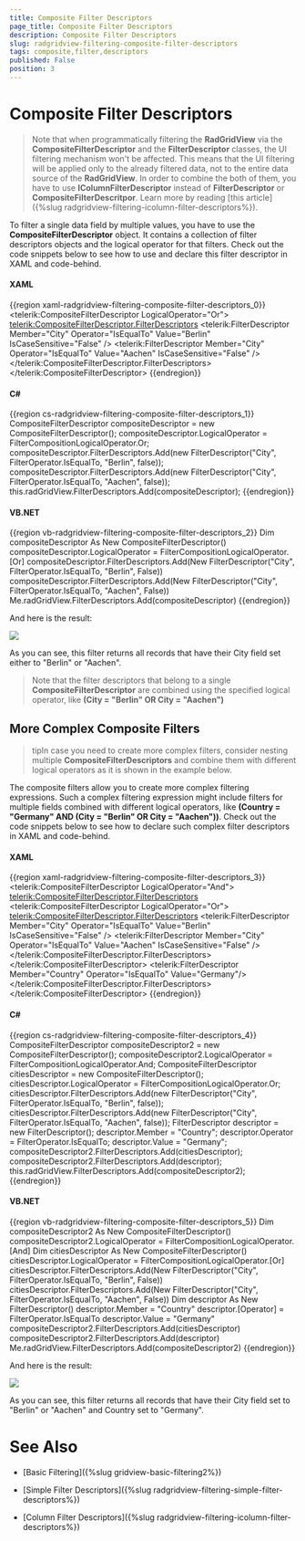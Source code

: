 ```yaml
---
title: Composite Filter Descriptors
page_title: Composite Filter Descriptors
description: Composite Filter Descriptors
slug: radgridview-filtering-composite-filter-descriptors
tags: composite,filter,descriptors
published: False
position: 3
---
```


# Composite Filter Descriptors


>Note that when programmatically filtering the __RadGridView__ via the __CompositeFilterDescriptor__ and the __FilterDescriptor__ classes, the UI filtering mechanism won't be affected. This means that the UI filtering will be applied only to the already filtered data, not to the entire data source of the __RadGridView__. In order to combine the both of them, you have to use __IColumnFilterDescriptor__ instead of __FilterDescriptor__ or __CompositeFilterDescritpor__. Learn more by reading [this article]({%slug radgridview-filtering-icolumn-filter-descriptors%}).

To filter a single data field by multiple values, you have to use the __CompositeFilterDescriptor__ object. It contains a collection of filter descriptors objects and the logical operator for that filters. Check out the code snippets below to see how to use and declare this filter descriptor in XAML and code-behind.

#### __XAML__

{{region xaml-radgridview-filtering-composite-filter-descriptors_0}}
	<telerik:CompositeFilterDescriptor LogicalOperator="Or">
	    <telerik:CompositeFilterDescriptor.FilterDescriptors>
	        <telerik:FilterDescriptor Member="City"
	              Operator="IsEqualTo"
	              Value="Berlin"
	              IsCaseSensitive="False" />
	        <telerik:FilterDescriptor Member="City"
	              Operator="IsEqualTo"
	              Value="Aachen"
	              IsCaseSensitive="False" />
	    </telerik:CompositeFilterDescriptor.FilterDescriptors>
	</telerik:CompositeFilterDescriptor>
{{endregion}}


#### __C#__

{{region cs-radgridview-filtering-composite-filter-descriptors_1}}
	CompositeFilterDescriptor compositeDescriptor = new CompositeFilterDescriptor();
	compositeDescriptor.LogicalOperator = FilterCompositionLogicalOperator.Or;
	compositeDescriptor.FilterDescriptors.Add(new FilterDescriptor("City", FilterOperator.IsEqualTo, "Berlin", false));
	compositeDescriptor.FilterDescriptors.Add(new FilterDescriptor("City", FilterOperator.IsEqualTo, "Aachen", false));
	this.radGridView.FilterDescriptors.Add(compositeDescriptor);
{{endregion}}

#### __VB.NET__

{{region vb-radgridview-filtering-composite-filter-descriptors_2}}
	Dim compositeDescriptor As New CompositeFilterDescriptor()
	compositeDescriptor.LogicalOperator = FilterCompositionLogicalOperator.[Or]
	compositeDescriptor.FilterDescriptors.Add(New FilterDescriptor("City", FilterOperator.IsEqualTo, "Berlin", False))
	compositeDescriptor.FilterDescriptors.Add(New FilterDescriptor("City", FilterOperator.IsEqualTo, "Aachen", False))
	Me.radGridView.FilterDescriptors.Add(compositeDescriptor)
{{endregion}}

And here is the result:

![](images/RadGridView_ProgrammingFiltering_1.png)

As you can see, this filter returns all records that have their City field set either to "Berlin" or "Aachen".

>Note that the filter descriptors that belong to a single __CompositeFilterDescriptor__ are combined using the specified logical operator, like __(City = "Berlin" OR City = "Aachen")__

## More Complex Composite Filters

>tipIn case you need to create more complex filters, consider nesting multiple __CompositeFilterDescriptors__ and combine them with different logical operators as it is shown in the example below.

The composite filters allow you to create more complex filtering expressions. Such a complex filtering expression might include filters for multiple fields combined with different logical operators, like __(Country = "Germany" AND (City = "Berlin" OR City = "Aachen"))__. Check out the code snippets below to see how to declare such complex filter descriptors in XAML and code-behind.

#### __XAML__

{{region xaml-radgridview-filtering-composite-filter-descriptors_3}}
	<telerik:CompositeFilterDescriptor LogicalOperator="And">
	    <telerik:CompositeFilterDescriptor.FilterDescriptors>
	        <telerik:CompositeFilterDescriptor LogicalOperator="Or">
	            <telerik:CompositeFilterDescriptor.FilterDescriptors>
	                <telerik:FilterDescriptor Member="City"
	              Operator="IsEqualTo"
	              Value="Berlin"
	              IsCaseSensitive="False" />
	                <telerik:FilterDescriptor Member="City"
	              Operator="IsEqualTo"
	              Value="Aachen"
	              IsCaseSensitive="False" />
	            </telerik:CompositeFilterDescriptor.FilterDescriptors>
	        </telerik:CompositeFilterDescriptor>
	        <telerik:FilterDescriptor Member="Country"
	              Operator="IsEqualTo"
	              Value="Germany"/>
	    </telerik:CompositeFilterDescriptor.FilterDescriptors>
	</telerik:CompositeFilterDescriptor>
{{endregion}}

#### __C#__

{{region cs-radgridview-filtering-composite-filter-descriptors_4}}
	CompositeFilterDescriptor compositeDescriptor2 = new CompositeFilterDescriptor();
	compositeDescriptor2.LogicalOperator = FilterCompositionLogicalOperator.And;
	CompositeFilterDescriptor citiesDescriptor = new CompositeFilterDescriptor();
	citiesDescriptor.LogicalOperator = FilterCompositionLogicalOperator.Or;
	citiesDescriptor.FilterDescriptors.Add(new FilterDescriptor("City", FilterOperator.IsEqualTo, "Berlin", false));
	citiesDescriptor.FilterDescriptors.Add(new FilterDescriptor("City", FilterOperator.IsEqualTo, "Aachen", false));
	FilterDescriptor descriptor = new FilterDescriptor();
	descriptor.Member = "Country";
	descriptor.Operator = FilterOperator.IsEqualTo;
	descriptor.Value = "Germany";
	compositeDescriptor2.FilterDescriptors.Add(citiesDescriptor);
	compositeDescriptor2.FilterDescriptors.Add(descriptor);
	this.radGridView.FilterDescriptors.Add(compositeDescriptor2);
{{endregion}}



#### __VB.NET__

{{region vb-radgridview-filtering-composite-filter-descriptors_5}}
	Dim compositeDescriptor2 As New CompositeFilterDescriptor()
	compositeDescriptor2.LogicalOperator = FilterCompositionLogicalOperator.[And]
	Dim citiesDescriptor As New CompositeFilterDescriptor()
	citiesDescriptor.LogicalOperator = FilterCompositionLogicalOperator.[Or]
	citiesDescriptor.FilterDescriptors.Add(New FilterDescriptor("City", FilterOperator.IsEqualTo, "Berlin", False))
	citiesDescriptor.FilterDescriptors.Add(New FilterDescriptor("City", FilterOperator.IsEqualTo, "Aachen", False))
	Dim descriptor As New FilterDescriptor()
	descriptor.Member = "Country"
	descriptor.[Operator] = FilterOperator.IsEqualTo
	descriptor.Value = "Germany"
	compositeDescriptor2.FilterDescriptors.Add(citiesDescriptor)
	compositeDescriptor2.FilterDescriptors.Add(descriptor)
	Me.radGridView.FilterDescriptors.Add(compositeDescriptor2)
{{endregion}}

And here is the result:

![](images/RadGridView_ProgrammingFiltering_2.png)

As you can see, this filter returns all records that have their City field set to "Berlin" or "Aachen" and Country set to "Germany". 

# See Also

 * [Basic Filtering]({%slug gridview-basic-filtering2%})

 * [Simple Filter Descriptors]({%slug radgridview-filtering-simple-filter-descriptors%})

 * [Column Filter Descriptors]({%slug radgridview-filtering-icolumn-filter-descriptors%})
